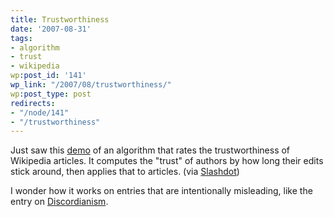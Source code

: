```yaml
---
title: Trustworthiness
date: '2007-08-31'
tags:
- algorithm
- trust
- wikipedia
wp:post_id: '141'
wp_link: "/2007/08/trustworthiness/"
wp:post_type: post
redirects:
- "/node/141"
- "/trustworthiness"
---
```


Just saw this [demo](http://trust.cse.ucsc.edu/) of an algorithm that rates the trustworthiness of Wikipedia articles. It computes the "trust" of authors by how long their edits stick around, then applies that to articles. (via [Slashdot](http://it.slashdot.org/it/07/08/31/0259224.shtml))

I wonder how it works on entries that are intentionally misleading, like the entry on [Discordianism](http://en.wikipedia.org/wiki/Discordianism).
